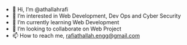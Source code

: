 - 👋 Hi, I’m @athallahrafi
- 👀 I’m interested in Web Development, Dev Ops and Cyber Security
- 🌱 I’m currently learning Web Development
- 💞️ I’m looking to collaborate on Web Project
- 📫 How to reach me, rafiathallah.engg@gmail.com

<!---
athallahrafi/athallahrafi is a ✨ special ✨ repository because its `README.md` (this file) appears on your GitHub profile.
You can click the Preview link to take a look at your changes.
--->

